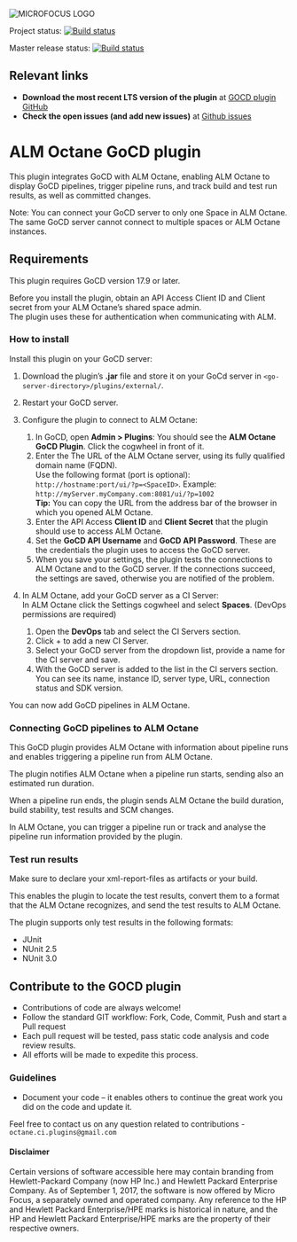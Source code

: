 ![MICROFOCUS LOGO](https://upload.wikimedia.org/wikipedia/commons/4/4e/MicroFocus_logo_blue.png)

Project status: [![Build status](https://ci.appveyor.com/api/projects/status/eukx6fvbc7qf17fv?svg=true)](https://ci.appveyor.com/project/OctaneCIPlugins/octane-gocd-plugin)

Master release status: [![Build status](https://ci.appveyor.com/api/projects/status/eukx6fvbc7qf17fv?svg=true)](https://ci.appveyor.com/project/OctaneCIPlugins/octane-gocd-plugin/branch/master)
## Relevant links
-	**Download the most recent LTS version of the plugin** at [GOCD plugin GitHub](https://github.com/MicroFocus/octane-gocd-plugin/releases)
-	**Check the open issues (and add new issues)** at [Github issues](https://github.com/MicroFocus/octane-gocd-plugin/issues)


# ALM Octane GoCD plugin 
This plugin integrates GoCD with ALM Octane, enabling ALM Octane to display GoCD pipelines, trigger pipeline runs, and track build and test run results, as well as committed changes. 

Note: You can connect your GoCD server to only one Space in ALM Octane. The same GoCD server cannot connect to multiple spaces or ALM Octane instances.

 ## Requirements 
This plugin requires GoCD version 17.9 or later.

Before you install the plugin, obtain an API Access Client ID and Client secret from your ALM Octane’s shared space admin.<br /> 
The plugin uses these for authentication when communicating with ALM.
 
 ### How to install 
Install this plugin on your GoCD server:

1. Download the plugin’s **.jar** file and store it on your GoCd server in `<go-server-directory>/plugins/external/`.
2. Restart your GoCD server.
3. Configure the plugin to connect to ALM Octane:
	1. In GoCD, open **Admin > Plugins**: 
You should see the **ALM Octane GoCD Plugin**. Click the cogwheel in front of it. 
	2. Enter the The URL of the ALM Octane server, using its fully qualified domain name (FQDN). <br />
	Use the following format (port is optional): `http://hostname:port/ui/?p=<SpaceID>`. 
Example:  `http://myServer.myCompany.com:8081/ui/?p=1002` <br />
**Tip:** You can copy the URL from the address bar of the browser in which you opened ALM Octane.
	3. Enter the API Access **Client ID** and **Client Secret** that the plugin should use to access ALM Octane. 
	4. Set the **GoCD API Username** and **GoCD API Password**. 
These are the credentials the plugin uses  to access the GoCD server. 
	5. When you save your settings, the plugin tests the connections to ALM Octane and to the GoCD server. If the connections succeed, the settings are saved, otherwise you are notified of the problem. 

4. In ALM Octane, add your GoCD server as a CI Server:  
In ALM Octane click the Settings cogwheel and select **Spaces**. (DevOps permissions are required) 
	1. Open the **DevOps** tab and select the CI Servers section. 
	2. Click + to add a new CI Server. 
	3. Select your GoCD server from the dropdown list, provide a name for the CI server and save. 
	4. With the GoCD server is added to the list in the CI servers section. You can see its name, instance ID, server type, URL, connection status and SDK version. 
 
 You can now add GoCD pipelines in ALM Octane. 
 
 ### Connecting GoCD pipelines to ALM Octane 
 This GoCD plugin provides ALM Octane with information about pipeline runs and enables triggering a pipeline run from ALM Octane. 

The plugin notifies ALM Octane when a pipeline run starts, sending also an estimated run duration.

When a pipeline run ends, the plugin sends ALM Octane the build duration, build stability, test results and SCM changes. 

In ALM Octane, you can trigger a pipeline run or track and analyse the pipeline run information provided by the plugin. 
 
 ### Test run results 
Make sure to declare your xml-report-files as artifacts or your build. 

This enables the plugin to locate the test results, convert them to a format that the ALM Octane recognizes, and send the test results to ALM Octane.

The plugin supports only test results in the following formats: 
* JUnit 
* NUnit 2.5 
* NUnit 3.0 


## Contribute to the GOCD plugin
* Contributions of code are always welcome!
* Follow the standard GIT workflow: Fork, Code, Commit, Push and start a Pull request
* Each pull request will be tested, pass static code analysis and code review results.
* All efforts will be made to expedite this process.

### Guidelines
* Document your code – it enables others to continue the great work you did on the code and update it.

Feel free to contact us on any question related to contributions - `octane.ci.plugins@gmail.com`   

#### Disclaimer

Certain versions of software accessible here may contain branding from Hewlett-Packard Company (now HP Inc.) and Hewlett Packard Enterprise Company.  As of September 1, 2017, the software is now offered by Micro Focus, a separately owned and operated company.  Any reference to the HP and Hewlett Packard Enterprise/HPE marks is historical in nature, and the HP and Hewlett Packard Enterprise/HPE marks are the property of their respective owners.


